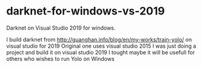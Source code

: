# darknet-for-windows-vs-2019
Darknet on Visual Studio 2019 for windows.

I build darknet from http://guanghan.info/blog/en/my-works/train-yolo/ on visual studio for 2019 
Original one uses visual studio 2015
I was just doing a project and build it on visual studio 2019
I tought maybe it will be usefull for others who wishes to run Yolo on Windows
